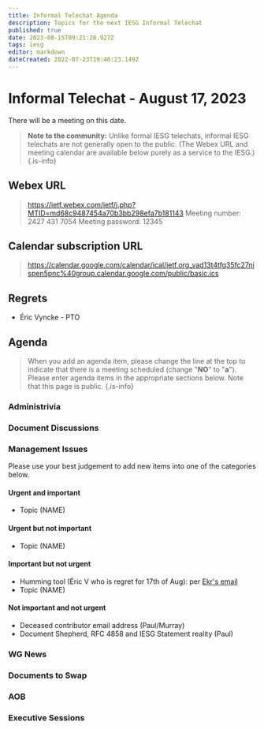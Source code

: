 ```yaml
---
title: Informal Telechat Agenda
description: Topics for the next IESG Informal Telechat
published: true
date: 2023-08-15T09:21:28.927Z
tags: iesg
editor: markdown
dateCreated: 2022-07-23T19:46:23.149Z
---
```


# Informal Telechat - August 17, 2023 

 There will be a meeting on this date.

> **Note to the community:** Unlike formal IESG telechats, informal IESG telechats are not generally open to the public. (The Webex URL and meeting calendar are available below purely as a service to the IESG.)
{.is-info}


## Webex URL

> https://ietf.webex.com/ietf/j.php?MTID=md68c9487454a70b3bb298efa7b181143
Meeting number: 2427 431 7054
Meeting password: 12345 

## Calendar subscription URL

> https://calendar.google.com/calendar/ical/ietf.org_vad13t4tfg35fc27nispen5pnc%40group.calendar.google.com/public/basic.ics


## Regrets
* Éric Vyncke - PTO

## Agenda

> When you add an agenda item, please change the line at the top to indicate that there *is* a meeting scheduled (change "**NO**" to "**a**"). Please enter agenda items in the appropriate sections below.
Note that this page is public.
{.is-info}

### Administrivia

### Document Discussions

### Management Issues

Please use your best judgement to add new items into one of the categories below.

#### Urgent and important

* Topic (NAME)

#### Urgent but not important

* Topic (NAME)

#### Important but not urgent
* Humming tool (Éric V who is regret for 17th of Aug): per [Ekr's email](https://mailarchive.ietf.org/arch/msg/iesg/-c0O0Rp_zMWkFyACbilWFouWffM/)
* Topic (NAME)

#### Not important and not urgent
* Deceased contributor email address (Paul/Murray)
* Document Shepherd, RFC 4858 and IESG Statement reality (Paul)

### WG News 

### Documents to Swap 

### AOB

### Executive Sessions

